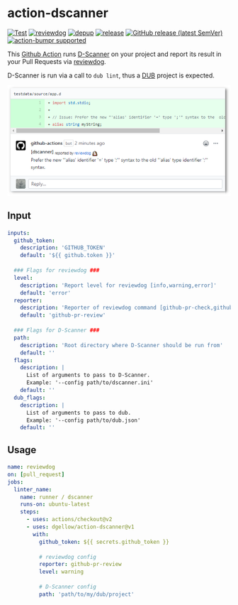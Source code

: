 # action-dscanner

[![Test](https://github.com/dgellow/action-dscanner/workflows/Test/badge.svg)](https://github.com/dgellow/action-dscanner/actions?query=workflow%3ATest)
[![reviewdog](https://github.com/dgellow/action-dscanner/workflows/reviewdog/badge.svg)](https://github.com/dgellow/action-dscanner/actions?query=workflow%3Areviewdog)
[![depup](https://github.com/dgellow/action-dscanner/workflows/depup/badge.svg)](https://github.com/dgellow/action-dscanner/actions?query=workflow%3Adepup)
[![release](https://github.com/dgellow/action-dscanner/workflows/release/badge.svg)](https://github.com/dgellow/action-dscanner/actions?query=workflow%3Arelease)
[![GitHub release (latest SemVer)](https://img.shields.io/github/v/release/dgellow/action-dscanner?logo=github&sort=semver)](https://github.com/dgellow/action-dscanner/releases)
[![action-bumpr supported](https://img.shields.io/badge/bumpr-supported-ff69b4?logo=github&link=https://github.com/haya14busa/action-bumpr)](https://github.com/haya14busa/action-bumpr)

This [Github Action](https://help.github.com/en/actions) runs [D-Scanner](https://github.com/dlang-community/D-Scanner) on your project and report its result in your Pull Requests via [reviewdog](https://github.com/reviewdog/reviewdog).

D-Scanner is run via a call to `dub lint`, thus a [DUB](https://dub.pm/) project is expected.

<p align="center">
  <img src="assets/sample_dropshadow.png">
</p>

## Input

```yaml
inputs:
  github_token:
    description: 'GITHUB_TOKEN'
    default: '${{ github.token }}'

  ### Flags for reviewdog ###
  level:
    description: 'Report level for reviewdog [info,warning,error]'
    default: 'error'
  reporter:
    description: 'Reporter of reviewdog command [github-pr-check,github-pr-review]'
    default: 'github-pr-review'

  ### Flags for D-Scanner ###
  path:
    description: 'Root directory where D-Scanner should be run from'
    default: ''
  flags:
    description: |
      List of arguments to pass to D-Scanner.
      Example: '--config path/to/dscanner.ini'
    default: ''
  dub_flags:
    description: |
      List of arguments to pass to dub.
      Example: '--config path/to/dub.json'
    default: ''
```

## Usage

```yaml
name: reviewdog
on: [pull_request]
jobs:
  linter_name:
    name: runner / dscanner
    runs-on: ubuntu-latest
    steps:
      - uses: actions/checkout@v2
      - uses: dgellow/action-dscanner@v1
        with:
          github_token: ${{ secrets.github_token }}

          # reviewdog config
          reporter: github-pr-review
          level: warning

          # D-Scanner config
          path: 'path/to/my/dub/project'
```
